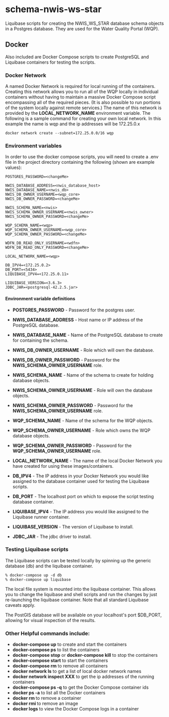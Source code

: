 # schema\-nwis\-ws\-star

Liquibase scripts for creating the NWIS\_WS\_STAR database schema objects in a Postgres database. They 
are used for the Water Quality Portal (WQP).

## Docker
Also included are Docker Compose scripts to create PostgreSQL and Liquibase containers for testing the scripts.

### Docker Network
A named Docker Network is required for local running of the containers. Creating this network allows you to run all of the WQP locally in individual containers without having to maintain a massive Docker Compose script encompassing all of the required pieces. (It is also possible to run portions of the system locally against remote services.) The name of this network is provided by the __LOCAL_NETWORK_NAME__ environment variable. The following is a sample command for creating your own local network. In this example the name is wqp and the ip addresses will be 172.25.0.x

```
docker network create --subnet=172.25.0.0/16 wqp
```

### Environment variables
In order to use the docker compose scripts, you will need to create a .env file in the project directory containing
the following (shown are example values):

```
POSTGRES_PASSWORD=<changeMe>

NWIS_DATABASE_ADDRESS=<nwis_database_host>
NWIS_DATABASE_NAME=<nwis_db>
NWIS_DB_OWNER_USERNAME=<wqp_core>
NWIS_DB_OWNER_PASSWORD=<changeMe>

NWIS_SCHEMA_NAME=<nwis>
NWIS_SCHEMA_OWNER_USERNAME=<nwis_owner>
NWIS_SCHEMA_OWNER_PASSWORD=<changeMe>

WQP_SCHEMA_NAME=<wqp>
WQP_SCHEMA_OWNER_USERNAME=<wqp_core>
WQP_SCHEMA_OWNER_PASSWORD=<changeMe>

WDFN_DB_READ_ONLY_USERNAME=<wdfn>
WDFN_DB_READ_ONLY_PASSWORD=<changeMe>

LOCAL_NETWORK_NAME=<wqp>

DB_IPV4=<172.25.0.2>
DB_PORT=<5434>
LIQUIBASE_IPV4=<172.25.0.11>

LIQUIBASE_VERSION=<3.6.3>
JDBC_JAR=<postgresql-42.2.5.jar>

```
#### Environment variable definitions

* **POSTGRES_PASSWORD** - Password for the postgres user.

* **NWIS_DATABASE_ADDRESS** - Host name or IP address of the PostgreSQL database.
* **NWIS_DATABASE_NAME** - Name of the PostgreSQL database to create for containing the schema.
* **NWIS_DB_OWNER_USERNAME** - Role which will own the database.
* **NWIS_DB_OWNER_PASSWORD** - Password for the **NWIS_SCHEMA_OWNER_USERNAME** role.

* **NWIS_SCHEMA_NAME** - Name of the schema to create for holding database objects.
* **NWIS_SCHEMA_OWNER_USERNAME** - Role will own the database objects.
* **NWIS_SCHEMA_OWNER_PASSWORD** - Password for the **NWIS_SCHEMA_OWNER_USERNAME** role.

* **WQP_SCHEMA_NAME** - Name of the schema for the WQP objects.
* **WQP_SCHEMA_OWNER_USERNAME** - Role which owns the WQP database objects.
* **WQP_SCHEMA_OWNER_PASSWORD** - Password for the **WQP_SCHEMA_OWNER_USERNAME** role.

* **LOCAL_NETWORK_NAME** - The name of the local Docker Network you have created for using these images/containers.

* **DB_IPV4** - The IP address in your Docker Network you would like assigned to the database container used for testing the Liquibase scripts.
* **DB_PORT** - The localhost port on which to expose the script testing database container.
* **LIQUIBASE_IPV4** - The IP address you would like assigned to the Liquibase runner container.

* **LIQUIBASE_VERSION** - The version of Liquibase to install.
* **JDBC_JAR** - The jdbc driver to install.

### Testing Liquibase scripts
The Liquibase scripts can be tested locally by spinning up the generic database (db) and the liquibase container.

```
% docker-compose up -d db
% docker-compose up liquibase
```

The local file system is mounted into the liquibase container. This allows you to change the liquibase and shell scripts and run the changes by just re-launching the liquibase container. Note that all standard Liquibase caveats apply.

The PostGIS database will be available on your localhost's port $DB_PORT, allowing for visual inspection of the results.

### Other Helpful commands include:
* __docker-compose up__ to create and start the containers
* __docker-compose ps__ to list the containers
* __docker-compose stop__ or __docker-compose kill__ to stop the containers
* __docker-compose start__ to start the containers
* __docker-compose rm__ to remove all containers
* __docker network ls__ to get a list of local docker network names
* __docker network inspect XXX__ to get the ip addresses of the running containers
* __docker-compose ps -q__ to get the Docker Compose container ids
* __docker ps -a__ to list all the Docker containers
* __docker rm <containerId>__ to remove a container
* __docker rmi <imageId>__ to remove an image
* __docker logs <containerID>__ to view the Docker Compose logs in a container
